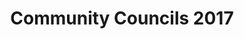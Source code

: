 ---
schema: default
title: Community Councils 2017
organization: Renfrewshire Council
notes: Community Councils within Renfrewshire. Community Councils play an active role in expressing the views and concerns of local people within their area on a wide range of issues of public interest.The layer includes population figures. 
resources:

  - name: Community Councils 2017 FEATURE LAYER
  - url: 
  - format: FEATURE LAYER

license: 
category:

  - Community Council

  - Population

  - Renfrewshire

  - Open Data

  - Boundaries


  - 

maintainer: Tim Wisniewski
maintainer_email: tim@timwis.com
---